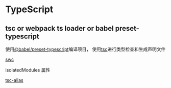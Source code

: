 # TypeScript

## tsc or webpack ts loader or babel preset-typescript

使用[@babel/preset-typescript](https://babeljs.io/docs/en/babel-preset-typescript)编译项目，
使用[tsc](https://www.typescriptlang.org/docs/handbook/compiler-options.html)进行类型检查和生成声明文件

[swc](https://swc.rs/)

isolatedModules 属性

[tsc-alias](https://github.com/justkey007/tsc-alias)
